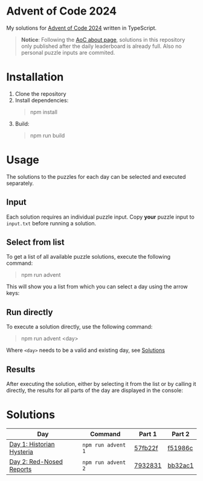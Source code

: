 # Advent of Code 2024
My solutions for [Advent of Code 2024](https://adventofcode.com/) written in TypeScript.

> **Notice**: Following the [AoC about page](https://adventofcode.com/2024/about), solutions in this repository only published after the daily leaderboard is already full. Also no personal puzzle inputs are commited.

# Installation
1. Clone the repository
2. Install dependencies:
   > npm install
3. Build:
   > npm run build

# Usage
The solutions to the puzzles for each day can be selected and executed separately.

## Input
Each solution requires an individual puzzle input. Copy **your** puzzle input to `input.txt` before running a solution.

## Select from list
To get a list of all available puzzle solutions, execute the following command:
> npm run advent

This will show you a list from which you can select a day using the arrow keys:

## Run directly
To execute a solution directly, use the following command:
> npm run advent &lt;day&gt;

Where `<day>` needs to be a valid and existing day, see [Solutions](#solutions)

## Results
After executing the solution, either by selecting it from the list or by calling it directly, the results for all parts of the day are displayed in the console:

# Solutions
Day | Command | Part 1 | Part 2
--- | --- | --- | ---
[Day 1: Historian Hysteria](https://adventofcode.com/2024/day/1) | `npm run advent 1` | [57fb22f](https://github.com/avolutions/adventofcode/commit/57fb22ff139de656c4bbea2c93026f88a4732ad2) | [f51986c](https://github.com/avolutions/adventofcode/commit/f51986c200f3ee12aaa65e7487fe87a1291f4635)
[Day 2: Red-Nosed Reports](https://adventofcode.com/2024/day/2) | `npm run advent 2` | [7932831](https://github.com/avolutions/adventofcode/commit/7932831f5d8d6c38cc4ec35b1948e51718505958) | [bb32ac1](https://github.com/avolutions/adventofcode/commit/bb32ac1346ca7488d5360a0128bca20cd2fa41c4)